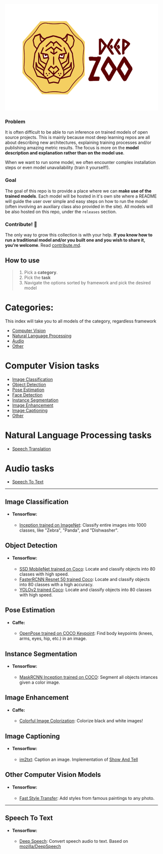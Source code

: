 <p align="center">
  <img src="imgs/logo-color.png" height=350/>
</p>

### Problem

It is often difficult to be able to run inference on trained models of open source projects. This is mainly because most deep learning repos are all about describing new architectures, explaining training processes and/or publishing amazing metric results. The focus is more on the **model description and explanation rather than on the model use**.

When we want to run some model, we often encounter complex installation steps or even model unavailability (train it yourself!).

### Goal

The goal of this repo is to provide a place where we can **make use of the trained models**. Each model will be hosted in it's own site where a README will guide the user over simple and easy steps on how to run the model (often involving an auxiliary class also provided in the site). All models will be also hosted on this repo, under the `releases` section.

### Contribute! :raised_hands:

The only way to grow this collection is with your help. **If you know how to run a traditional model and/or you built one and you wish to share it, you're welcome**. Read [contribute.md](contribute.md).

## How to use

> 1. Pick a **category**.
> 2. Pick the **task**
> 3. Navigate the options sorted by framework and pick the desired model

# Categories:

This index will take you to all models of the category, regardless framework

- [Computer Vision](#computer-vision-tasks)
- [Natural Language Processing](#natural-language-processing-tasks)
- [Audio](#audio-tasks)
- [Other](#other)

# Computer Vision tasks

- [Image Classification](#image-classification)
- [Object Detection](#object-detection)
- [Pose Estimation](#pose-estimation)
- [Face Detection](#face-detection)
- [Instance Segmentation](#instance-segmentation)
- [Image Enhancement](#image-enhancement)
- [Image Captioning](#image-captioning)
- [Other](#other-computer-vision-models)

# Natural Language Processing tasks
- [Speech Translation](#speech-translation)

# Audio tasks
- [Speech To Text](#speech-to-text)

---

## Image Classification

- #### Tensorflow: 
    - [Inception trained on ImageNet](./inception_imagenet/): Classify entire images into 1000 classes, like "Zebra", "Panda", and "Dishwasher".

## Object Detection

- #### Tensorflow: 
    - [SSD MobileNet trained on Coco](./ssd_mobilenet_v2_coco/): Locate and classify objects into 80 classes with high speed.
    - [FasterRCNN Resnet 50 trained Coco](./faster_rcnn_resnet50_coco/): Locate and classify objects into 80 classes with a high accuracy.
    - [YOLOv2 trained Coco](./yolov2_coco/): Locate and classify objects into 80 classes with high speed.

## Pose Estimation

- #### Caffe: 
    - [OpenPose trained on COCO Keypoint](./openpose_coco/): Find body keypoints (knees, arms, eyes, hip, etc.) in an image.

## Instance Segmentation

- #### Tensorflow: 
    - [MaskRCNN Inception trained on COCO](./mask_rcnn_inception_v2_coco/): Segment all objects intances given a color image.

## Image Enhancement

- #### Caffe: 
    - [Colorful Image Colorization](./zhang_colorization/): Colorize black and white images!

## Image Captioning

- #### Tensorflow: 
    - [im2txt](./im2txt//): Caption an image. Implementation of [Show And Tell](https://arxiv.org/abs/1411.4555)


## Other Computer Vision  Models

- #### Tensorflow: 
    - [Fast Style Transfer](./fast-style-transfer/): Add styles from famous paintings to any photo.

---

## Speech To Text

- #### Tensorflow: 
    - [Deep Speech](./deep-speech/): Convert speech audio to text. Based on [mozilla/DeepSpeech](https://github.com/mozilla/DeepSpeech)

